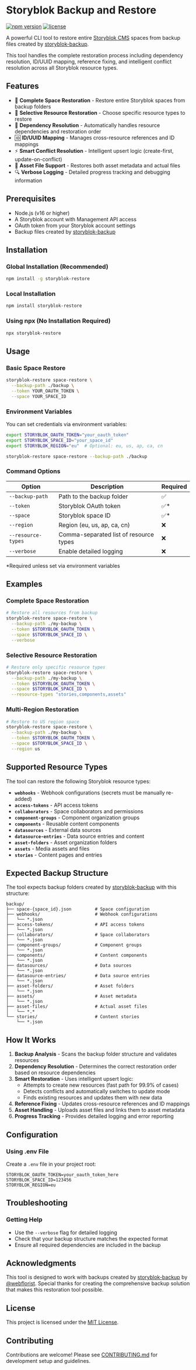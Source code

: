 # Storyblok Backup and Restore

[![npm version](https://img.shields.io/npm/v/storyblok-restore.svg)](https://www.npmjs.com/package/storyblok-restore)
[![license](https://img.shields.io/github/license/netgen/storyblok-restore)](https://github.com/netgen/storyblok-restore/blob/main/LICENSE)

A powerful CLI tool to restore entire [Storyblok CMS](https://www.storyblok.com) spaces from backup files created by [storyblok-backup](https://github.com/webflorist/storyblok-backup).

This tool handles the complete restoration process including dependency resolution, ID/UUID mapping, reference fixing, and intelligent conflict resolution across all Storyblok resource types.

## Features

- 🔄 **Complete Space Restoration** - Restore entire Storyblok spaces from backup folders
- 🎯 **Selective Resource Restoration** - Choose specific resource types to restore
- 🔗 **Dependency Resolution** - Automatically handles resource dependencies and restoration order
- 🆔 **ID/UUID Mapping** - Manages cross-resource references and ID mappings
- ⚡ **Smart Conflict Resolution** - Intelligent upsert logic (create-first, update-on-conflict)
- 📁 **Asset File Support** - Restores both asset metadata and actual files
- 🔍 **Verbose Logging** - Detailed progress tracking and debugging information

## Prerequisites

- Node.js (v16 or higher)
- A Storyblok account with Management API access
- OAuth token from your Storyblok account settings
- Backup files created by [storyblok-backup](https://github.com/webflorist/storyblok-backup)

## Installation

### Global Installation (Recommended)
```bash
npm install -g storyblok-restore
```

### Local Installation
```bash
npm install storyblok-restore
```

### Using npx (No Installation Required)
```bash
npx storyblok-restore
```

## Usage

### Basic Space Restore
```bash
storyblok-restore space-restore \
  --backup-path ./backup \
  --token YOUR_OAUTH_TOKEN \
  --space YOUR_SPACE_ID
```

### Environment Variables
You can set credentials via environment variables:

```bash
export STORYBLOK_OAUTH_TOKEN="your_oauth_token"
export STORYBLOK_SPACE_ID="your_space_id"
export STORYBLOK_REGION="eu"  # Optional: eu, us, ap, ca, cn

storyblok-restore space-restore --backup-path ./backup
```

### Command Options

| Option | Description | Required |
|--------|-------------|----------|
| `--backup-path` | Path to the backup folder | ✅ |
| `--token` | Storyblok OAuth token | ✅* |
| `--space` | Storyblok space ID | ✅* |
| `--region` | Region (eu, us, ap, ca, cn) | ❌ |
| `--resource-types` | Comma-separated list of resource types | ❌ |
| `--verbose` | Enable detailed logging | ❌ |

*Required unless set via environment variables

## Examples

### Complete Space Restoration
```bash
# Restore all resources from backup
storyblok-restore space-restore \
  --backup-path ./my-backup \
  --token $STORYBLOK_OAUTH_TOKEN \
  --space $STORYBLOK_SPACE_ID \
  --verbose
```

### Selective Resource Restoration
```bash
# Restore only specific resource types
storyblok-restore space-restore \
  --backup-path ./my-backup \
  --token $STORYBLOK_OAUTH_TOKEN \
  --space $STORYBLOK_SPACE_ID \
  --resource-types "stories,components,assets"
```

### Multi-Region Restoration
```bash
# Restore to US region space
storyblok-restore space-restore \
  --backup-path ./my-backup \
  --token $STORYBLOK_OAUTH_TOKEN \
  --space $STORYBLOK_SPACE_ID \
  --region us
```

## Supported Resource Types

The tool can restore the following Storyblok resource types:

- **`webhooks`** - Webhook configurations (secrets must be manually re-added)
- **`access-tokens`** - API access tokens
- **`collaborators`** - Space collaborators and permissions
- **`component-groups`** - Component organization groups
- **`components`** - Reusable content components
- **`datasources`** - External data sources
- **`datasource-entries`** - Data source entries and content
- **`asset-folders`** - Asset organization folders
- **`assets`** - Media assets and files
- **`stories`** - Content pages and entries

## Expected Backup Structure

The tool expects backup folders created by [storyblok-backup](https://github.com/webflorist/storyblok-backup) with this structure:

```
backup/
├── space-{space_id}.json         # Space configuration
├── webhooks/                     # Webhook configurations
│   └── *.json
├── access-tokens/                # API access tokens
│   └── *.json
├── collaborators/                # Space collaborators
│   └── *.json
├── component-groups/             # Component groups
│   └── *.json
├── components/                   # Content components
│   └── *.json
├── datasources/                  # Data sources
│   └── *.json
├── datasource-entries/           # Data source entries
│   └── *.json
├── asset-folders/                # Asset folders
│   └── *.json
├── assets/                       # Asset metadata
│   └── *.json
├── asset-files/                  # Actual asset files
│   └── *.*
└── stories/                      # Content stories
    └── *.json
```

## How It Works

1. **Backup Analysis** - Scans the backup folder structure and validates resources
2. **Dependency Resolution** - Determines the correct restoration order based on resource dependencies
3. **Smart Restoration** - Uses intelligent upsert logic:
   - Attempts to create new resources (fast path for 99.9% of cases)
   - Detects conflicts and automatically switches to update mode
   - Finds existing resources and updates them with new data
4. **Reference Fixing** - Updates cross-resource references and ID mappings
5. **Asset Handling** - Uploads asset files and links them to asset metadata
6. **Progress Tracking** - Provides detailed logging and error reporting

## Configuration

### Using .env File
Create a `.env` file in your project root:

```env
STORYBLOK_OAUTH_TOKEN=your_oauth_token_here
STORYBLOK_SPACE_ID=123456
STORYBLOK_REGION=eu
```

## Troubleshooting


### Getting Help

- Use the `--verbose` flag for detailed logging
- Check that your backup structure matches the expected format
- Ensure all required dependencies are included in the backup

## Acknowledgments

This tool is designed to work with backups created by [storyblok-backup](https://github.com/webflorist/storyblok-backup) by [@webflorist](https://github.com/webflorist). Special thanks for creating the comprehensive backup solution that makes this restoration tool possible.

## License

This project is licensed under the [MIT License](LICENSE).

## Contributing

Contributions are welcome! Please see [CONTRIBUTING.md](docs/CONTRIBUTING.md) for development setup and guidelines.
